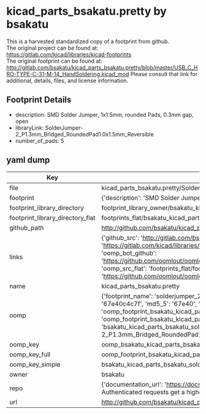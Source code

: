 # kicad_parts_bsakatu.pretty by bsakatu  
This is a harvested standardized copy of a footprint from github.  
The original project can be found at:  
https://gitlab.com/kicad/libraries/kicad-footprints  
The original footprint can be found at:
http://gitlab.com/bsakatu/kicad_parts_bsakatu.pretty/blob/master/USB_C_HRO-TYPE-C-31-M-14_HandSoldering.kicad_mod
Please consult that link for additional, details, files, and license information.  
## Footprint Details
* description: SMD Solder Jumper, 1x1.5mm, rounded Pads, 0.3mm gap, open  
* libraryLink: SolderJumper-2_P1.3mm_Bridged_RoundedPad1.0x1.5mm_Reversible  
* number_of_pads: 5  
## yaml dump  
| Key | Value |  
| --- | --- |  
| file | kicad_parts_bsakatu.pretty/SolderJumper-2_P1.3mm_Bridged_RoundedPad1.0x1.5mm_Reversible.kicad_mod |  
| footprint | {'description': 'SMD Solder Jumper, 1x1.5mm, rounded Pads, 0.3mm gap, open', 'libraryLink': 'SolderJumper-2_P1.3mm_Bridged_RoundedPad1.0x1.5mm_Reversible', 'number_of_pads': 5} |  
| footprint_library_directory | footprint_library_owner/bsakatu_kicad_parts_bsakatu.pretty |  
| footprint_library_directory_flat | footprints_flat/bsakatu_kicad_parts_bsakatu_solderjumper_2_p1_3mm_bridged_roundedpad1_0x1_5mm_reversible/working |  
| github_path | http://github.com/bsakatu/kicad_parts_bsakatu.pretty/blob/master/SolderJumper-2_P1.3mm_Bridged_RoundedPad1.0x1.5mm_Reversible.kicad_mod |  
| links | {'github_src': 'http://gitlab.com/bsakatu/kicad_parts_bsakatu.pretty/blob/master/USB_C_HRO-TYPE-C-31-M-14_HandSoldering.kicad_mod', 'github_src_repo': 'https://gitlab.com/kicad/libraries/kicad-footprints', 'oomp_bot': 'footprints/bsakatu_kicad_parts_bsakatu_solderjumper_2_p1_3mm_bridged_roundedpad1_0x1_5mm_reversible/working', 'oomp_bot_github': 'https://github.com/oomlout/oomlout_oomp_footprint_bot/tree/main/footprints/bsakatu_kicad_parts_bsakatu_solderjumper_2_p1_3mm_bridged_roundedpad1_0x1_5mm_reversible/working', 'oomp_src_flat': 'footprints_flat/footprints_flat/bsakatu_kicad_parts_bsakatu_solderjumper_2_p1_3mm_bridged_roundedpad1_0x1_5mm_reversible/working', 'oomp_src_flat_github': 'https://github.com/oomlout/oomlout_oomp_footprint_src/tree/main/footprints_flat/bsakatu_kicad_parts_bsakatu_solderjumper_2_p1_3mm_bridged_roundedpad1_0x1_5mm_reversible/working'} |  
| name | kicad_parts_bsakatu.pretty |  
| oomp | {'footprint_name': 'solderjumper_2_p1_3mm_bridged_roundedpad1_0x1_5mm_reversible', 'library_name': 'kicad_parts_bsakatu', 'md5': '67e40c4c7fe0f9006364ad0e36f28d40', 'md5_10': '67e40c4c7f', 'md5_5': '67e40', 'md5_6': '67e40c', 'oomp_key': 'oomp_bsakatu_kicad_parts_bsakatu_solderjumper_2_p1_3mm_bridged_roundedpad1_0x1_5mm_reversible', 'oomp_key_extra': 'oomp_footprint_bsakatu_kicad_parts_bsakatu_solderjumper_2_p1_3mm_bridged_roundedpad1_0x1_5mm_reversible', 'oomp_key_full': 'oomp_footprint_bsakatu_kicad_parts_bsakatu_solderjumper_2_p1_3mm_bridged_roundedpad1_0x1_5mm_reversible_67e40c', 'oomp_key_simple': 'bsakatu_kicad_parts_bsakatu_solderjumper_2_p1_3mm_bridged_roundedpad1_0x1_5mm_reversible', 'original_filename': 'kicad_parts_bsakatu.pretty/SolderJumper-2_P1.3mm_Bridged_RoundedPad1.0x1.5mm_Reversible.kicad_mod', 'owner_name': 'bsakatu'} |  
| oomp_key | oomp_bsakatu_kicad_parts_bsakatu_solderjumper_2_p1_3mm_bridged_roundedpad1_0x1_5mm_reversible |  
| oomp_key_full | oomp_footprint_bsakatu_kicad_parts_bsakatu_solderjumper_2_p1_3mm_bridged_roundedpad1_0x1_5mm_reversible |  
| oomp_key_simple | bsakatu_kicad_parts_bsakatu_solderjumper_2_p1_3mm_bridged_roundedpad1_0x1_5mm_reversible |  
| owner | bsakatu |  
| repo | {'documentation_url': 'https://docs.github.com/rest/overview/resources-in-the-rest-api#rate-limiting', 'message': "API rate limit exceeded for 84.66.173.59. (But here's the good news: Authenticated requests get a higher rate limit. Check out the documentation for more details.)"} |  
| url | http://github.com/bsakatu/kicad_parts_bsakatu.pretty |  

